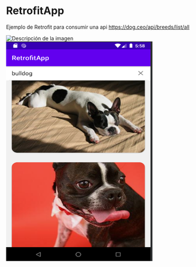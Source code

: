 # RetrofitApp
Ejemplo de Retrofit para consumir una api https://dog.ceo/api/breeds/list/all

<img src="https:https://github.com/AlexanderSiguenza/RetrofitApp/blob/main/img/akita.png" alt="Descripción de la imagen" width="300" height="600">
<img src="https://github.com/AlexanderSiguenza/RetrofitApp/blob/main/img/bulldog.png" alt="Descripción de la imagen" width="400" height="600">
